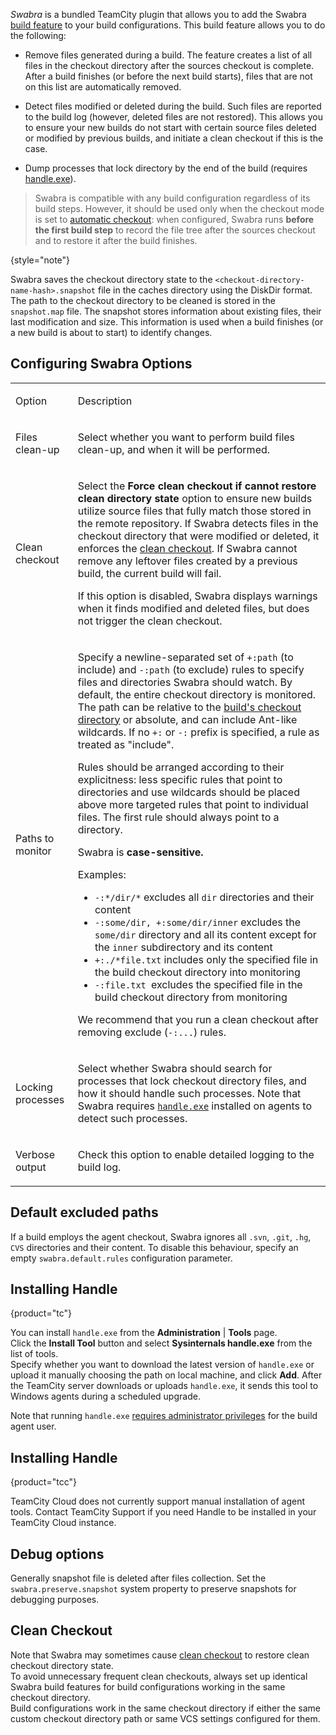 [//]: # (title: Build Files Cleaner \(Swabra\))
[//]: # (auxiliary-id: viewpage.actionpageId113084151;Build Files Cleaner \(Swabra\))

_Swabra_ is a bundled TeamCity plugin that allows you to add the Swabra [build feature](adding-build-features.md) to your build configurations. This build feature allows you to do the following:

* Remove files generated during a build. The feature creates a list of all files in the checkout directory after the sources checkout is complete. After a build finishes (or before the next build starts), files that are not on this list are automatically removed.

* Detect files modified or deleted during the build. Such files are reported to the build log (however, deleted files are not restored). This allows you to ensure your new builds do not start with certain source files deleted or modified by previous builds, and initiate a clean checkout if this is the case.

* Dump processes that lock directory by the end of the build (requires [handle.exe](#Installing+Handle)).


> Swabra is compatible with any build configuration regardless of its build steps. However, it should be used only when the checkout mode is set to [automatic checkout](vcs-checkout-mode.md): when configured, Swabra runs __before the first build step__ to record the file tree after the sources checkout and to restore it after the build finishes.
>
{style="note"}

Swabra saves the checkout directory state to the `<checkout-directory-name-hash>.snapshot` file in the caches directory using the DiskDir format. The path to the checkout directory to be cleaned is stored in the `snapshot.map` file. The snapshot stores information about existing files, their last modification and size. This information is used when a build finishes (or a new build is about to start) to identify changes.

## Configuring Swabra Options

<table><tr>

<td>

Option


</td>

<td>

Description


</td></tr><tr>

<td>

Files clean-up


</td>

<td>

Select whether you want to perform build files clean-up, and when it will be performed.


</td></tr><tr>

<td>

Clean checkout


</td>

<td>

Select the __Force clean checkout if cannot restore clean directory state__ option to ensure new builds utilize source files that fully match those stored in the remote repository. If Swabra detects files in the checkout directory that were modified or deleted, it enforces the [clean checkout](clean-checkout.md). If Swabra cannot remove any leftover files created by a previous build, the current build will fail.

If this option is disabled, Swabra displays warnings when it finds modified and deleted files, but does not trigger the clean checkout.


</td></tr><tr>

<td>

Paths to monitor


</td>

<td>

Specify a newline-separated set of `+:path` (to include) and `-:path` (to exclude) rules to specify files and directories Swabra should watch. By default, the entire checkout directory is monitored. The path can be relative to the [build's checkout directory](build-checkout-directory.md) or absolute, and can include Ant-like wildcards. If no `+:` or `-:` prefix is specified, a rule as treated as "include".

Rules should be arranged according to their explicitness: less specific rules that point to directories and use wildcards should be placed above more targeted rules that point to individual files. The first rule should always point to a directory.

Swabra is __case-sensitive.__

Examples:

* `-:*/dir/*` excludes all `dir` directories and their content
* `-:some/dir, +:some/dir/inner` excludes the `some/dir` directory and all its content except for the `inner` subdirectory and its content
* `+:./*file.txt` includes only the specified file in the build checkout directory into monitoring
* `-:file.txt `excludes the specified file in the build checkout directory from monitoring

<note>

We recommend that you run a clean checkout after removing exclude (`-:...`) rules.

</note>


</td></tr><tr>

<td>

Locking processes


</td>

<td>

Select whether Swabra should search for processes that lock checkout directory files, and how it should handle such processes. Note that Swabra requires [`handle.exe`](#Installing+Handle) installed on agents to detect such processes.


</td></tr><tr>

<td>

Verbose output


</td>

<td>

Check this option to enable detailed logging to the build log.


</td></tr></table>

## Default excluded paths

If a build employs the agent checkout, Swabra ignores all `.svn`, `.git`, `.hg`, `CVS` directories and their content. To disable this behaviour, specify an empty `swabra.default.rules` configuration parameter.


## Installing Handle
{product="tc"}

You can install `handle.exe` from the __Administration__ | __Tools__ page.  
Click the __Install Tool__ button and select __Sysinternals handle.exe__ from the list of tools.  
Specify whether you want to download the latest version of `handle.exe` or upload it manually choosing the path on local machine, and click __Add__. After the TeamCity server downloads or uploads `handle.exe`, it sends this tool to Windows agents during a scheduled upgrade.

Note that running `handle.exe` [requires administrator privileges](https://learn.microsoft.com/en-us/sysinternals/downloads/handle) for the build agent user.

## Installing Handle
{product="tcc"}

TeamCity Cloud does not currently support manual installation of agent tools. Contact TeamCity Support if you need Handle to be installed in your TeamCity Cloud instance.


## Debug options

Generally snapshot file is deleted after files collection. Set the `swabra.preserve.snapshot` system property to preserve snapshots for debugging purposes.

[//]: # (Internal note. Do not delete. "Build Files Cleaner Swabra d36e260.txt")    

## Clean Checkout

Note that Swabra may sometimes cause [clean checkout](clean-checkout.md) to restore clean checkout directory state.   
To avoid unnecessary frequent clean checkouts, always set up identical Swabra build features for build configurations working in the same checkout directory.   
Build configurations work in the same checkout directory if either the same custom checkout directory path or same VCS settings configured for them.

